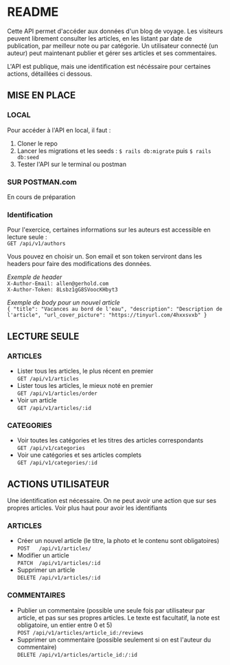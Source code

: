 # README

Cette API permet d'accéder aux données d'un blog de voyage. Les visiteurs peuvent librement consulter les articles, en les listant par date de publication, par meilleur note ou par catégorie. Un utilisateur connecté (un auteur) peut maintenant publier et gérer ses articles et ses commentaires.

L'API est publique, mais une identification est nécéssaire pour certaines actions, détaillées ci dessous.

## MISE EN PLACE

### LOCAL

Pour accéder à l'API en local, il faut :
1. Cloner le repo
2. Lancer les migrations et les seeds : `$ rails db:migrate` puis `$ rails db:seed`
3. Tester l'API sur le terminal ou postman

### SUR POSTMAN.com

En cours de préparation

### Identification

Pour l'exercice, certaines informations sur les auteurs est accessible en lecture seule :  
  `GET /api/v1/authors`

Vous pouvez en choisir un. Son email et son token serviront dans les headers pour faire des modifications des données.

*Exemple de header*  
`X-Author-Email: allen@gerhold.com`  
`X-Author-Token: 8Lsbz1gG8SVoocKHbyt3`

*Exemple de body pour un nouvel article*  
`{ "title": "Vacances au bord de l'eau", "description": "Description de l'article", "url_cover_picture": "https://tinyurl.com/4hxxsvxb" }`

## LECTURE SEULE

### ARTICLES

- Lister tous les articles, le plus récent en premier  
    `GET /api/v1/articles`
- Lister tous les articles, le mieux noté en premier  
    `GET /api/v1/articles/order`
- Voir un article  
    `GET /api/v1/articles/:id`

### CATEGORIES

- Voir toutes les catégories et les titres des articles correspondants  
    `GET /api/v1/categories` 
- Voir une catégories et ses articles complets  
    `GET /api/v1/categories/:id`

## ACTIONS UTILISATEUR

Une identification est nécessaire. On ne peut avoir une action que sur ses propres articles. Voir plus haut pour avoir les identifiants

### ARTICLES

- Créer un nouvel article (le titre, la photo et le contenu sont obligatoires)  
      `POST   /api/v1/articles/`
- Modifier un article  
      `PATCH  /api/v1/articles/:id`
- Supprimer un article  
      `DELETE /api/v1/articles/:id`

### COMMENTAIRES

- Publier un commentaire (possible une seule fois par utilisateur par article, et pas sur ses propres articles. Le texte est facultatif, la note est obligatoire, un entier entre 0 et 5)  
    `POST /api/v1/articles/article_id:/reviews`
- Supprimer un commentaire (possible seulement si on est l'auteur du commentaire)  
    `DELETE /api/v1/articles/article_id:/:id`

